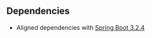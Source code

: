 ## Dependencies

* Aligned dependencies with [Spring Boot 3.2.4](https://github.com/spring-projects/spring-boot/releases/tag/v3.2.4)
